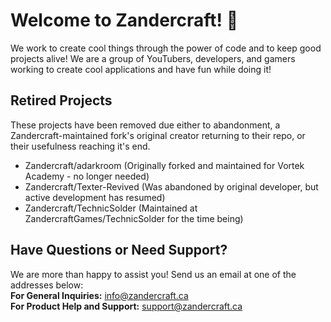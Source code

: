 # Welcome to Zandercraft! 👋  
We work to create cool things through the power of code and to keep good projects alive! We are a group of YouTubers, developers, and gamers working to create cool applications and have fun while doing it!

## Retired Projects  
These projects have been removed due either to abandonment, a Zandercraft-maintained fork's original creator returning to their repo, or their usefulness reaching it's end.  
- Zandercraft/adarkroom (Originally forked and maintained for Vortek Academy - no longer needed)  
- Zandercraft/Texter-Revived (Was abandoned by original developer, but active development has resumed)  
- Zandercraft/TechnicSolder (Maintained at ZandercraftGames/TechnicSolder for the time being)  

## Have Questions or Need Support?  
We are more than happy to assist you! Send us an email at one of the addresses below:  
**For General Inquiries:** [info@zandercraft.ca](mailto:info@zandercraft.ca)  
**For Product Help and Support:** [support@zandercraft.ca](mailto:support@zandercraft.ca)  
